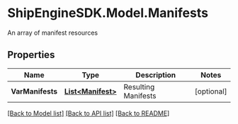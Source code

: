 # ShipEngineSDK.Model.Manifests
An array of manifest resources

## Properties

Name | Type | Description | Notes
------------ | ------------- | ------------- | -------------
**VarManifests** | [**List&lt;Manifest&gt;**](Manifest.md) | Resulting Manifests | [optional] 

[[Back to Model list]](../README.md#documentation-for-models) [[Back to API list]](../README.md#documentation-for-api-endpoints) [[Back to README]](../README.md)

